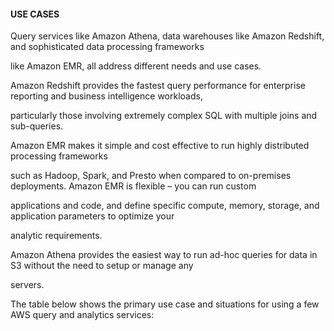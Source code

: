 #### USE CASES


Query services like Amazon Athena, data warehouses like Amazon Redshift, and sophisticated data processing frameworks

like Amazon EMR, all address different needs and use cases.


Amazon Redshift provides the fastest query performance for enterprise reporting and business intelligence workloads,

particularly those involving extremely complex SQL with multiple joins and sub-queries.


Amazon EMR makes it simple and cost effective to run highly distributed processing frameworks


such as Hadoop, Spark, and Presto when compared to on-premises deployments. Amazon EMR is flexible – you can run custom

applications and code, and define specific compute, memory, storage, and application parameters to optimize your

analytic requirements.


Amazon Athena provides the easiest way to run ad-hoc queries for data in S3 without the need to setup or manage any

servers.


The table below shows the primary use case and situations for using a few AWS query and analytics services:

